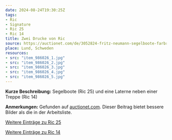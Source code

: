 ```yaml
---
date: 2024-08-24T19:30:25Z
tags:
- Ric
- Signature
- Ric 25
- Ric 14
title: Zwei Drucke von Ric
source: https://auctionet.com/de/3052824-fritz-neumann-segelboote-farbradierung-signiert-ric
place: Lund, Schweden
resources:
- src: "item_986026_1.jpg"
- src: "item_986026_2.jpg"
- src: "item_986026_3.jpg"
- src: "item_986026_4.jpg"
- src: "item_986026_5.jpg"
---
```


**Kurze Beschreibung:** Segelboote (Ric 25) und eine Laterne neben einer Treppe (Ric 14)

**Anmerkungen:** Gefunden auf [auctionet.com](https://auctionet.com/de/986026-farben-2-stk-signiert-ric). Dieser Beitrag bietet bessere Bilder als die in der Arbeitsliste.

[Weitere Einträge zu Ric 25](/de/tags/ric-25)

[Weitere Einträge zu Ric 14](/de/tags/ric-14)
